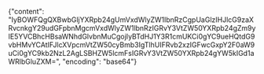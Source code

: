 {"content": "IyBOWFQgQXBwbGljYXRpb24gUmVxdWlyZW1lbnRzCgpUaGlzIHJlcG9zaXRvcnkgY29udGFpbnMgcmVxdWlyZW1lbnRzIGRvY3VtZW50YXRpb24gZm9yIE5YVCBhcHBsaWNhdGlvbnMuCgojIyBTdHJ1Y3R1cmUKCi0gYC9ueHQtdG9vbHMvYCAtIFJlcXVpcmVtZW50cyBmb3IgTlhUIFRvb2xzIGFwcGxpY2F0aW9uCi0gYC9kb2NzL2AgLSBHZW5lcmFsIGRvY3VtZW50YXRpb24gYW5kIGd1aWRlbGluZXM=", "encoding": "base64"}